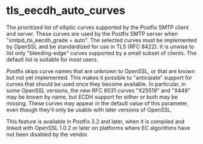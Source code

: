 # tls_eecdh_auto_curves 

 The prioritized list of elliptic curves supported by the Postfix
SMTP client and server.  These curves are used by the Postfix SMTP
server when "smtpd_tls_eecdh_grade = auto".  The selected curves
must be implemented by OpenSSL and be standardized for use in TLS
(RFC 8422).  It is unwise to list only
"bleeding-edge" curves supported by a small subset of clients.  The
default list is suitable for most users. 

 Postfix skips curve names that are unknown to OpenSSL, or that
are known but not yet implemented.  This makes it possible to
"anticipate" support for curves that should be used once they become
available.  In particular, in some OpenSSL versions, the new RFC
8031 curves "X25519" and "X448" may be known by name, but ECDH
support for either or both may be missing.  These curves may appear
in the default value of this parameter, even though they'll only
be usable with later versions of OpenSSL.  

 This feature is available in Postfix 3.2 and later, when it is
compiled and linked with OpenSSL 1.0.2 or later on platforms where
EC algorithms have not been disabled by the vendor. 


